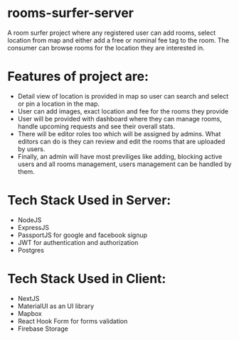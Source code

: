 # rooms-surfer-server

A room surfer project where any registered user can add rooms, select location from map and either add a free or nominal fee tag to the room. The consumer can browse rooms 
for the location they are interested in.

# Features of project are: 
-  Detail view of location is provided in map so user can search and select or pin a location in the map.
-  User can add images, exact location and fee for the rooms they provide
-  User will be provided with dashboard where they can manage rooms, handle upcoming requests and see their overall stats.
- There will be editor roles too which will be assigned by admins. What editors can do is they can review and edit the rooms that are uploaded by users.
- Finally, an admin will have most previliges like adding, blocking active users and all rooms management, users management can be handled by them.


# Tech Stack Used in Server:

- NodeJS
- ExpressJS
- PassportJS for google and facebook signup
- JWT for authentication and authorization
- Postgres


# Tech Stack Used in Client:

- NextJS
- MaterialUI as an UI library
- Mapbox
- React Hook Form for forms validation
- Firebase Storage

